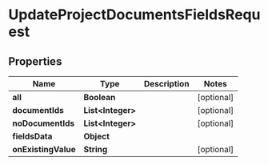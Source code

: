 

# UpdateProjectDocumentsFieldsRequest


## Properties

| Name | Type | Description | Notes |
|------------ | ------------- | ------------- | -------------|
|**all** | **Boolean** |  |  [optional] |
|**documentIds** | **List&lt;Integer&gt;** |  |  [optional] |
|**noDocumentIds** | **List&lt;Integer&gt;** |  |  [optional] |
|**fieldsData** | **Object** |  |  |
|**onExistingValue** | **String** |  |  [optional] |



